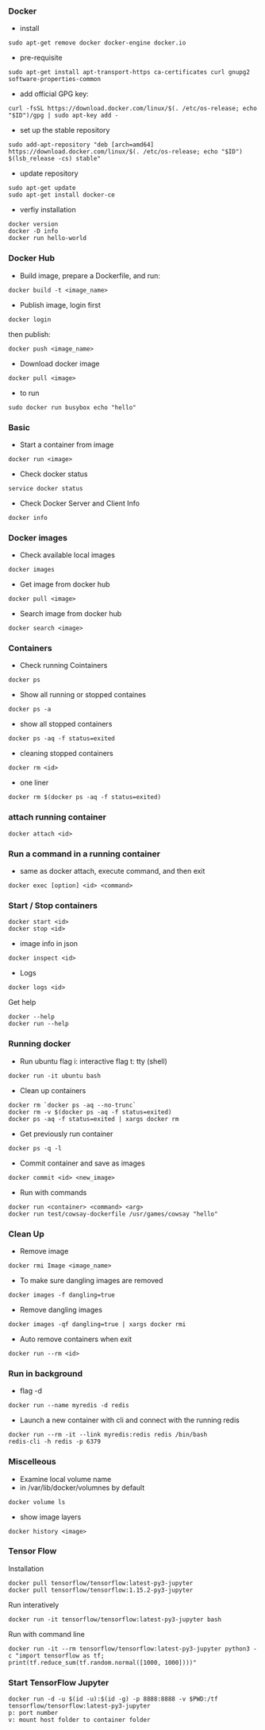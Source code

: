 ### Docker
* install
```
sudo apt-get remove docker docker-engine docker.io
```

* pre-requisite
```
sudo apt-get install apt-transport-https ca-certificates curl gnupg2 software-properties-common
```

* add official GPG key:
```
curl -fsSL https://download.docker.com/linux/$(. /etc/os-release; echo "$ID")/gpg | sudo apt-key add -
```

* set up the stable repository
```
sudo add-apt-repository "deb [arch=amd64] https://download.docker.com/linux/$(. /etc/os-release; echo "$ID") $(lsb_release -cs) stable"
```

* update repository
```
sudo apt-get update
sudo apt-get install docker-ce
```

* verfiy installation
```
docker version
docker -D info
docker run hello-world
```
### Docker Hub
* Build image, prepare a Dockerfile, and run:
```
docker build -t <image_name>
```
* Publish image, login first
```
docker login
```
then publish:
```
docker push <image_name>
```
* Download docker image
```
docker pull <image>
```

* to run
```
sudo docker run busybox echo "hello"
```

### Basic
* Start a container from image
```
docker run <image>
```
* Check docker status
```
service docker status
```
* Check Docker Server and Client Info
```
docker info
```
### Docker images
* Check available local images
```
docker images
```
* Get image from docker hub
```
docker pull <image>
```
* Search image from docker hub
```
docker search <image>
```
### Containers
* Check running Cointainers
```
docker ps
```
* Show all running or stopped containes
```
docker ps -a
```
* show all stopped containers
```
docker ps -aq -f status=exited
```
* cleaning stopped containers
```
docker rm <id>
```
* one liner
```
docker rm $(docker ps -aq -f status=exited)
```
### attach running container
```
docker attach <id>
```
### Run a command in a running container
* same as docker attach, execute command, and then exit
```
docker exec [option] <id> <command>
```
### Start / Stop containers
```
docker start <id>
docker stop <id>
```
* image info in json
```
docker inspect <id>
```
* Logs 
```
docker logs <id>
```
Get help
```
docker --help
docker run --help
```
### Running docker
* Run ubuntu
flag i: interactive
flag t: tty (shell)
```
docker run -it ubuntu bash
```
* Clean up containers
```
docker rm `docker ps -aq --no-trunc`
docker rm -v $(docker ps -aq -f status=exited)
docker ps -aq -f status=exited | xargs docker rm
```
* Get previously run container
```
docker ps -q -l
```
* Commit container and save as images
```
docker commit <id> <new_image>
```
* Run with commands
```
docker run <container> <command> <arg>
docker run test/cowsay-dockerfile /usr/games/cowsay "hello"
```

### Clean Up
* Remove image
```
docker rmi Image <image_name>
```
* To make sure dangling images are removed
```
docker images -f dangling=true
```
* Remove dangling images
```
docker images -qf dangling=true | xargs docker rmi
```
* Auto remove containers when exit
```
docker run --rm <id>
```
### Run in background
* flag -d
```
docker run --name myredis -d redis
```
* Launch a new container with cli and connect with the running redis
```
docker run --rm -it --link myredis:redis redis /bin/bash
redis-cli -h redis -p 6379
```
### Miscelleous
* Examine local volume name
* in /var/lib/docker/volumnes by default
```
docker volume ls
```
* show image layers
```
docker history <image>
```

### Tensor Flow
Installation
```
docker pull tensorflow/tensorflow:latest-py3-jupyter
docker pull tensorflow/tensorflow:1.15.2-py3-jupyter
```
Run interatively
```
docker run -it tensorflow/tensorflow:latest-py3-jupyter bash
```
Run with command line
```
docker run -it --rm tensorflow/tensorflow:latest-py3-jupyter python3 -c "import tensorflow as tf; print(tf.reduce_sum(tf.random.normal([1000, 1000])))"
```

### Start TensorFlow Jupyter 
```
docker run -d -u $(id -u):$(id -g) -p 8888:8888 -v $PWD:/tf tensorflow/tensorflow:latest-py3-jupyter 
p: port number
v: mount host folder to container folder
```

